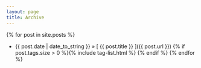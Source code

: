 ```yaml
---
layout: page
title: Archive
---
```


{% for post in site.posts %}
  * {{ post.date | date_to_string }} &raquo; [ {{ post.title }} ]({{ post.url }}) {% if post.tags.size > 0 %}{% include tag-list.html %} {% endif %}
{% endfor %}

